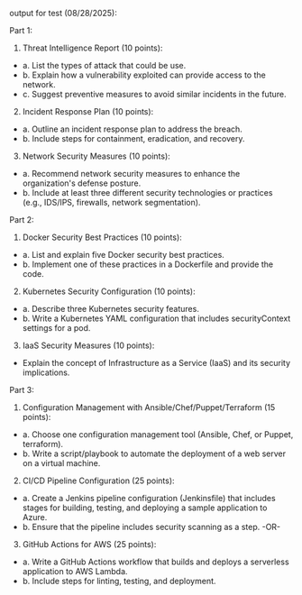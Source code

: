 output for test (08/28/2025):

Part 1:
  1. Threat Intelligence Report (10 points): 
  - a. List the types of attack that could be use. 
  - b. Explain how a vulnerability exploited can provide access to the network. 
  - c. Suggest preventive measures to avoid similar incidents in the future. 
  2. Incident Response Plan (10 points): 
  - a. Outline an incident response plan to address the breach. 
  - b. Include steps for containment, eradication, and recovery. 
  3. Network Security Measures (10 points): 
  - a. Recommend network security measures to enhance the organization's defense posture. 
  - b. Include at least three different security technologies or practices (e.g., IDS/IPS, firewalls, network segmentation).

Part 2:
  1. Docker Security Best Practices (10 points): 
  - a. List and explain five Docker security best practices. 
  - b. Implement one of these practices in a Dockerfile and provide the code. 
  2. Kubernetes Security Configuration (10 points): 
  - a. Describe three Kubernetes security features. 
  - b. Write a Kubernetes YAML configuration that includes securityContext settings for a pod. 
  3. IaaS Security Measures (10 points): 
  - Explain the concept of Infrastructure as a Service (IaaS) and its security implications.

Part 3:
  1. Configuration Management with Ansible/Chef/Puppet/Terraform (15 points): 
  - a. Choose one configuration management tool (Ansible, Chef, or Puppet, terraform). 
  - b. Write a script/playbook to automate the deployment of a web server on a virtual machine. 
  2. CI/CD Pipeline Configuration (25 points): 
  - a. Create a Jenkins pipeline configuration (Jenkinsfile) that includes stages for building, testing, and deploying a sample application to Azure. 
  - b. Ensure that the pipeline includes security scanning as a step. 
  -OR- 
  3. GitHub Actions for AWS (25 points): 
  - a. Write a GitHub Actions workflow that builds and deploys a serverless application to AWS Lambda. 
  - b. Include steps for linting, testing, and deployment.
